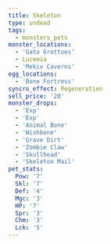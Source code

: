 ```yaml
---
title: Skeleton
type: undead
tags:
  - monsters_pets
monster_locations:
  - 'Gato Grottoes'
  - Lucemia
  - 'Mekiv Caverns'
egg_locations:
  - 'Bone Fortress'
syncro_effect: Regeneration
sell_price: '20'
monster_drops:
  - 'Exp'
  - 'Exp'
  - 'Animal Bone'
  - 'Wishbone'
  - 'Grave Dirt'
  - 'Zombie Claw'
  - 'Skullhead'
  - 'Skeleton Mail'
pet_stats:
  Pow: '7'
  Skl: '7'
  Def: '4'
  Mgc: '3'
  HP: '7'
  Spr: '3'
  Chm: '3'
  Lck: '5'
---
```

